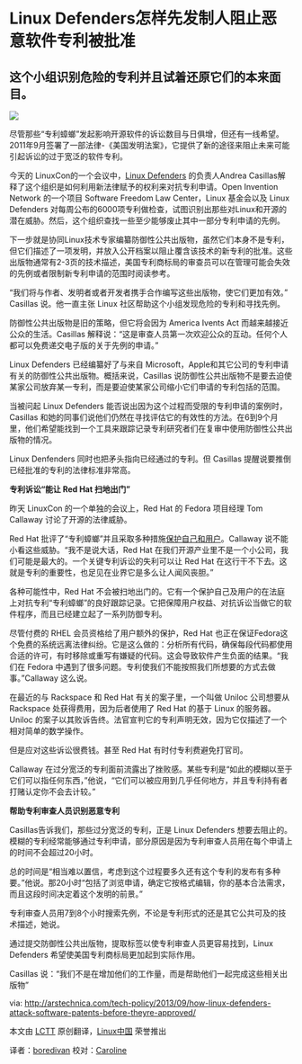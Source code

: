 Linux Defenders怎样先发制人阻止恶意软件专利被批准
================================================================================
这个小组识别危险的专利并且试着还原它们的本来面目。
--------------------------------------------------------------------------------
![](http://cdn.arstechnica.net/wp-content/uploads/2013/09/linux-penguin.jpg)

尽管那些“专利蟑螂”发起影响开源软件的诉讼数目与日俱增，但还有一线希望。2011年9月签署了一部法律-《美国发明法案》，它提供了新的途径来阻止未来可能引起诉讼的过于宽泛的软件专利。

今天的 LinuxCon的一个会议中，[Linux Defenders][1] 的负责人Andrea Casillas解释了这个组织是如何利用新法律赋予的权利来对抗专利申请。Open Invention Network 的一个项目 Software Freedom Law Center，Linux 基金会以及 Linux Defenders 对每周公布的6000项专利做检查，试图识别出那些对Linux和开源的潜在威胁。然后，这个组织查找一些至少能够废止其中一部分专利申请的先例。

下一步就是协同Linux技术专家编纂防御性公共出版物，虽然它们本身不是专利，但它们描述了一项发明，并放入公开档案以阻止覆含该技术的新专利的批准。这些出版物通常有2-3页的技术描述，美国专利商标局的审查员可以在管理可能会失效的先例或者限制新专利申请的范围时阅读参考。

“我们将与作者、发明者或者开发者携手合作编写这些出版物，使它们更加有效。” Casillas 说。他一直主张 Linux 社区帮助这个小组发现危险的专利和寻找先例。

防御性公共出版物是旧的策略，但它将会因为 America Ivents Act 而越来越接近公众的生活。Casillas 解释说：“这是审查人员第一次欢迎公众的互动。任何个人都可以免费递交电子版的关于先例的申请。”

Linux Defenders 已经编纂好了与来自 Microsoft，Apple和其它公司的专利申请有关的防御性公共出版物。概括来说，Casillas 说防御性公共出版物不是要去迫使某家公司放弃某一专利，而是要迫使某家公司缩小它们申请的专利包括的范围。

当被问起 Linux Defenders 能否说出因为这个过程而受限的专利申请的案例时，Casillas 和她的同事们说他们仍然在寻找评估它的有效性的方法。在6到9个月里，他们希望能找到一个工具来跟踪记录专利研究者们在复审中使用防御性公共出版物的情况。

Linux Denfenders 同时也把矛头指向已经通过的专利。但 Casillas 提醒说要推倒已经批准的专利的法律标准非常高。

**专利诉讼“能让 Red Hat 扫地出门”**

昨天 LinuxCon 的一个单独的会议上，Red Hat 的 Fedora 项目经理 Tom Callaway 讨论了开源的法律威胁。

Red Hat 批评了“专利蟑螂”并且采取多种措施[保护自己和用户][2]。Callaway 说不能小看这些威胁。“我不是说大话，Red Hat 在我们开源产业里不是一个小公司，我们可能是最大的。一个关键专利诉讼的失利可以让 Red Hat 在这行干不下去。这就是专利的重要性，也足见在业界它是多么让人闻风丧胆。”

各种可能性中，Red Hat 不会被扫地出门的。它有一个保护自己及用户的在法庭上对抗专利“专利蟑螂”的良好跟踪记录。它把保障用户权益、对抗诉讼当做它的软件程序，而且已经建立起了一系列防御专利。

尽管付费的 RHEL 会员资格给了用户额外的保护，Red Hat 也正在保证Fedora这个免费的系统远离法律纠纷。它是这么做的：分析所有代码，确保每段代码都使用合适的许可，有时移除或重写有嫌疑的代码。这会导致软件产生负面的结果。“我们在 Fedora 中遇到了很多问题。专利使我们不能按照我们所想要的方式去做事。”Callaway 这么说。

在最近的与 Rackspace 和 Red Hat 有关的案子里，一个叫做 Uniloc 公司想要从 Rackspace 处获得费用，因为后者使用了 Red Hat 的基于 Linux 的服务器。Uniloc 的案子以其败诉告终。法官宣判它的专利声明无效，因为它仅描述了一个相对简单的数学操作。

但是应对这些诉讼很费钱。甚至 Red Hat 有时付专利费避免打官司。

Callaway 在过分宽泛的专利面前流露出了挫败感。某些专利是“如此的模糊以至于它们可以指任何东西，”他说，“它们可以被应用到几乎任何地方，并且专利持有者打赌认定你不会去计较。”


**帮助专利审查人员识别恶意专利**

Casillas告诉我们，那些过分宽泛的专利，正是 Linux Defenders 想要去阻止的。模糊的专利经常能够通过专利申请，部分原因是因为专利审查人员用在每个申请上的时间不会超过20小时。

总的时间是“相当难以置信，考虑到这个过程要多久还有这个专利的发布有多种要。”他说。那20小时“包括了浏览申请，确定它按格式编辑，你的基本合法需求，而且这段时间决定着这个发明的前景。”

专利审查人员用7到8个小时搜索先例，不论是专利形式的还是其它公共可及的技术描述，她说。

通过提交防御性公共出版物，提取标签以使专利审查人员更容易找到，Linux Defenders 希望使美国专利商标局更加起到实际作用。

Casillas 说：“我们不是在增加他们的工作量，而是帮助他们一起完成这些相关出版物”


via: http://arstechnica.com/tech-policy/2013/09/how-linux-defenders-attack-software-patents-before-theyre-approved/

本文由 [LCTT][] 原创翻译，[Linux中国][] 荣誉推出

译者：[boredivan][] 校对：[Caroline][]

[LCTT]:https://github.com/LCTT/TranslateProject
[Linux中国]:http://linux.cn/portal.php
[boredivan]:http://linux.cn/space/boredivan
[Caroline]:http://linux.cn/space/14763

[1]:http://linuxdefenders.org/
[2]:http://www.networkworld.com/news/2011/050511-red-hat-ceo-patents.html 
